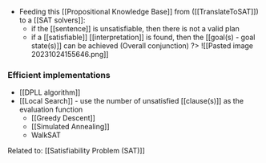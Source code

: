 - Feeding this [[Propositional Knowledge Base]] from ([[TranslateToSAT]]) to a [[SAT solvers]]:
	- if the [[sentence]] is unsatisfiable, then there is not a valid plan
	- if a [[satisfiable]] [[interpretation]] is found, then the [[goal(s) - goal state(s)]] can be achieved (Overall conjunction)
?>
![[Pasted image 20231024155646.png]]
### Efficient implementations
- [[DPLL algorithm]]
- [[Local Search]] - use the number of unsatisfied [[clause(s)]] as the evaluation function
	- [[Greedy Descent]]
	- [[Simulated Annealing]]
	- WalkSAT

Related to: [[Satisfiability Problem (SAT)]] 